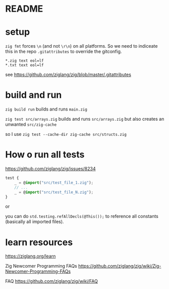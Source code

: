 # README

# setup

`zig fmt` forces `\n` (and not `\r\n`) on all platforms. So we need to indiceate this in the repo `.gitattributes` to override the gitconfig.

```
*.zig text eol=lf
*.txt text eol=lf
```

see https://github.com/ziglang/zig/blob/master/.gitattributes



# build and run


`zig build run` builds and runs `main.zig`

`zig test src/arrays.zig` builds and runs `src/arrays.zig` but also creates an unwanted `src/zig-cache`

so I use `zig test --cache-dir zig-cache src/structs.zig`

# How o run all tests

https://github.com/ziglang/zig/issues/8234

```ts
test {
    _ = @import("src/test_file_1.zig");
    // ...
    _ = @import("src/test_file_N.zig");
}
```

or

you can do `std.testing.refAllDecls(@This());` to reference all constants (basically all imported files).


# learn resources

https://ziglang.org/learn

Zig Newcomer Programming FAQs https://github.com/ziglang/zig/wiki/Zig-Newcomer-Programming-FAQs

FAQ https://github.com/ziglang/zig/wiki/FAQ
